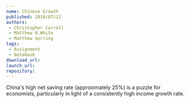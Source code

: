 ```yaml
---
name: Chinese Growth
published: 2018/07/12
authors:
 - Christopher Carroll
 - Matthew N.White
 - Matthew Gerring
tags:
 - Assignment
 - Notebook
download_url: 
launch_url:
repository: 
---
```

China's high net saving rate (approximately 25%) is a puzzle for economists, particularly in light of a consistently high income growth rate.